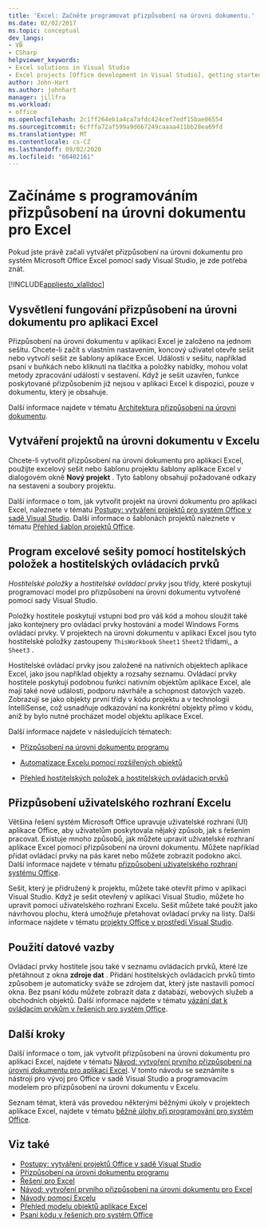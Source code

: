 ```yaml
---
title: 'Excel: Začněte programovat přizpůsobení na úrovni dokumentu.'
ms.date: 02/02/2017
ms.topic: conceptual
dev_langs:
- VB
- CSharp
helpviewer_keywords:
- Excel solutions in Visual Studio
- Excel projects [Office development in Visual Studio], getting started
author: John-Hart
ms.author: johnhart
manager: jillfra
ms.workload:
- office
ms.openlocfilehash: 2c1ff264eb1a4ca7afdc424cef7edf15bae06554
ms.sourcegitcommit: 6cfffa72af599a9d667249caaaa411bb28ea69fd
ms.translationtype: MT
ms.contentlocale: cs-CZ
ms.lasthandoff: 09/02/2020
ms.locfileid: "66402161"
---
```

# <a name="get-started-programming-document-level-customizations-for-excel"></a>Začínáme s programováním přizpůsobení na úrovni dokumentu pro Excel
  Pokud jste právě začali vytvářet přizpůsobení na úrovni dokumentu pro systém Microsoft Office Excel pomocí sady Visual Studio, je zde potřeba znát.

 [!INCLUDE[appliesto_xlalldoc](../vsto/includes/appliesto-xlalldoc-md.md)]

## <a name="understand-how-document-level-customizations-for-excel-work"></a>Vysvětlení fungování přizpůsobení na úrovni dokumentu pro aplikaci Excel
 Přizpůsobení na úrovni dokumentu v aplikaci Excel je založeno na jednom sešitu. Chcete-li začít s vlastním nastavením, koncový uživatel otevře sešit nebo vytvoří sešit ze šablony aplikace Excel. Události v sešitu, například psaní v buňkách nebo kliknutí na tlačítka a položky nabídky, mohou volat metody zpracování událostí v sestavení. Když je sešit uzavřen, funkce poskytované přizpůsobením již nejsou v aplikaci Excel k dispozici, pouze v dokumentu, který je obsahuje.

 Další informace najdete v tématu [Architektura přizpůsobení na úrovni dokumentu](../vsto/architecture-of-document-level-customizations.md).

## <a name="create-document-level-projects-for-excel"></a>Vytváření projektů na úrovni dokumentu v Excelu
 Chcete-li vytvořit přizpůsobení na úrovni dokumentu pro aplikaci Excel, použijte excelový sešit nebo šablonu projektu šablony aplikace Excel v dialogovém okně **Nový projekt** . Tyto šablony obsahují požadované odkazy na sestavení a soubory projektu.

 Další informace o tom, jak vytvořit projekt na úrovni dokumentu pro aplikaci Excel, naleznete v tématu [Postupy: vytváření projektů pro systém Office v sadě Visual Studio](../vsto/how-to-create-office-projects-in-visual-studio.md). Další informace o šablonách projektů naleznete v tématu [Přehled šablon projektů Office](../vsto/office-project-templates-overview.md).

## <a name="program-excel-workbooks-by-using-host-items-and-host-controls"></a>Program excelové sešity pomocí hostitelských položek a hostitelských ovládacích prvků
 *Hostitelské položky* a *hostitelské ovládací prvky* jsou třídy, které poskytují programovací model pro přizpůsobení na úrovni dokumentu vytvořené pomocí sady Visual Studio.

 Položky hostitele poskytují vstupní bod pro váš kód a mohou sloužit také jako kontejnery pro ovládací prvky hostování a model Windows Forms ovládací prvky. V projektech na úrovni dokumentu v aplikaci Excel jsou tyto hostitelské položky zastoupeny `ThisWorkbook` `Sheet1` `Sheet2` třídami,, a `Sheet3` .

 Hostitelské ovládací prvky jsou založené na nativních objektech aplikace Excel, jako jsou například objekty a rozsahy seznamu. Ovládací prvky hostitele poskytují podobnou funkci nativním objektům aplikace Excel, ale mají také nové události, podporu návrháře a schopnost datových vazeb. Zobrazují se jako objekty první třídy v kódu projektu a v technologii IntelliSense, což usnadňuje odkazování na konkrétní objekty přímo v kódu, aniž by bylo nutné procházet model objektu aplikace Excel.

 Další informace najdete v následujících tématech:

- [Přizpůsobení na úrovni dokumentu programu](../vsto/programming-document-level-customizations.md)

- [Automatizace Excelu pomocí rozšířených objektů](../vsto/automating-excel-by-using-extended-objects.md)

- [Přehled hostitelských položek a hostitelských ovládacích prvků](../vsto/host-items-and-host-controls-overview.md)

## <a name="customize-the-user-interface-of-excel"></a>Přizpůsobení uživatelského rozhraní Excelu
 Většina řešení systém Microsoft Office upravuje uživatelské rozhraní (UI) aplikace Office, aby uživatelům poskytovala nějaký způsob, jak s řešením pracovat. Existuje mnoho způsobů, jak můžete upravit uživatelské rozhraní aplikace Excel pomocí přizpůsobení na úrovni dokumentu. Můžete například přidat ovládací prvky na pás karet nebo můžete zobrazit podokno akcí. Další informace najdete v tématu [přizpůsobení uživatelského rozhraní systému Office](../vsto/office-ui-customization.md).

 Sešit, který je přidružený k projektu, můžete také otevřít přímo v aplikaci Visual Studio. Když je sešit otevřený v aplikaci Visual Studio, můžete ho upravit pomocí uživatelského rozhraní Excelu. Sešit můžete také použít jako návrhovou plochu, která umožňuje přetahovat ovládací prvky na listy. Další informace najdete v tématu [projekty Office v prostředí Visual Studio](../vsto/office-projects-in-the-visual-studio-environment.md).

## <a name="use-data-binding"></a>Použití datové vazby
 Ovládací prvky hostitele jsou také v seznamu ovládacích prvků, které lze přetáhnout z okna **zdroje dat** . Přidání hostitelských ovládacích prvků tímto způsobem je automaticky sváže se zdrojem dat, který jste nastavili pomocí okna. Bez psaní kódu můžete zobrazit data z databází, webových služeb a obchodních objektů. Další informace najdete v tématu [vázání dat k ovládacím prvkům v řešeních pro systém Office](../vsto/binding-data-to-controls-in-office-solutions.md).

## <a name="next-steps"></a>Další kroky
 Další informace o tom, jak vytvořit přizpůsobení na úrovni dokumentu pro aplikaci Excel, najdete v tématu [Návod: vytvoření prvního přizpůsobení na úrovni dokumentu pro aplikaci Excel](../vsto/walkthrough-creating-your-first-document-level-customization-for-excel.md). V tomto návodu se seznámíte s nástroji pro vývoj pro Office v sadě Visual Studio a programovacím modelem pro přizpůsobení na úrovni dokumentu v Excelu.

 Seznam témat, která vás provedou některými běžnými úkoly v projektech aplikace Excel, najdete v tématu [běžné úlohy při programování pro systém Office](../vsto/common-tasks-in-office-programming.md).

## <a name="see-also"></a>Viz také
- [Postupy: vytváření projektů Office v sadě Visual Studio](../vsto/how-to-create-office-projects-in-visual-studio.md)
- [Přizpůsobení na úrovni dokumentu programu](../vsto/programming-document-level-customizations.md)
- [Řešení pro Excel](../vsto/excel-solutions.md)
- [Návod: vytvoření prvního přizpůsobení na úrovni dokumentu pro Excel](../vsto/walkthrough-creating-your-first-document-level-customization-for-excel.md)
- [Návody pomocí Excelu](../vsto/walkthroughs-using-excel.md)
- [Přehled modelu objektů aplikace Excel](../vsto/excel-object-model-overview.md)
- [Psaní kódu v řešeních pro systém Office](../vsto/writing-code-in-office-solutions.md)
